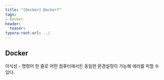 ```yaml
---
title: "[Docker] Docker?"
tags: 
- Docker
header: 
  teaser: 
typora-root-url: ../
---
```


<!-- <img src="/assets/img/2025-05-08-[UIKit]-tableView2/1.png" alt="1" width="50%"> -->

<!-- <img src="{{ '/assets/img/2025-05-08-[UIKit]-tableView2/1.png' | relative_url }}" alt="이미지" width="30%"> -->

## Docker
이식성 - 명령어 한 줄로 어떤 컴퓨터에서든 동일한 환경설정이 가능해 에러를 피할 수 있다.